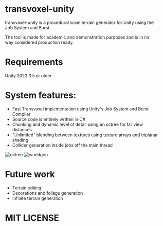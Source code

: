# transvoxel-unity
transvoxel-unity is a procedural voxel terrain generator for Unity using the Job System and Burst.

The tool is made for academic and demonstration purposes and is in no way considered production ready.

# Requirements
Unity 2022.3.5 or older.

# System features:
- Fast Transvoxel implementation using Unity's Job System and Burst Compiler
- Source code is entirely written in C#
- Chunking and dynamic level of detail using an octree for far view distances
- "Unlimited" blending between textures using texture arrays and triplanar shading
- Collider generation inside jobs off the main thread
  
![octree](https://github.com/bbQsauce5/transvoxel-unity/assets/52680084/c7fc7b07-d41f-4313-8839-c25f5f47f456)
![worldgen](https://github.com/bbQsauce5/transvoxel-unity/assets/52680084/65050723-3a16-4f10-aa5e-7edc1c1f3cb3)

# Future work
- Terrain editing
- Decorations and foliage generation
- Infinite terrain generation

# MIT LICENSE

